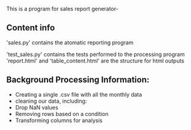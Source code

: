 
This is a program for sales report generator- 

## Content info 

'sales.py'  contains the atomatic reporting program

'test_sales.py' contains the tests performed to the processing program 
'report.html' and 'table_content.html' are the structure for html outputs


## Background Processing Information:

- Creating a single .csv file with all the monthly data
- cleaning our data, including:
- Drop NaN values 
- Removing rows based on a condition
- Transforming columns for analysis

